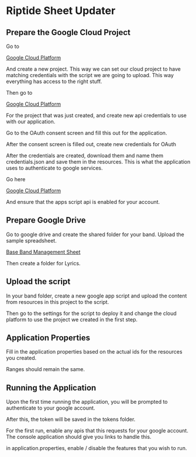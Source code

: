 # Riptide Sheet Updater

## Prepare the Google Cloud Project

Go to 

[Google Cloud Platform](https://console.developers.google.com/cloud-resource-manager?previousPage=%2Fapis%2Fdashboard%3Fproject%3Dquickstart-1548466483709%26authuser%3D0&angularJsUrl=%2Fcloud-resource-manager%3FpreviousPage%3D%252Fapis%252Fdashboard%253Fproject%253Dquickstart-1548466483709%2526authuser%253D0&project=&folder=&organizationId=0&authuser=0)

And create a new project. This way we can set our cloud project to have matching credentials with the script we are going to upload. This way everything has access to the right stuff.

Then go to

[Google Cloud Platform](https://console.developers.google.com/apis/dashboard?project=anderc&authuser=0)

For the project that was just created, and create new api credentials to use with our application.

Go to the OAuth consent screen and fill this out for the application.

After the consent screen is filled out, create new credentials for OAuth

After the credentials are created, download them and name them credentials.json and save them in the resources. This is what the application uses to authenticate to google services.

Go here

[Google Cloud Platform](https://console.developers.google.com/apis/library/script.googleapis.com?project=anderc)

And ensure that the apps script api is enabled for your account.

## Prepare Google Drive

Go to google drive and create the shared folder for your band. Upload the sample spreadsheet.

[Base Band Management Sheet](https://docs.google.com/spreadsheets/d/1W28W75_w3ZTFPQVApatjdav_SecXLUn3BGRI3zvlk3o/edit#gid=1694087045)

Then create a folder for Lyrics.

## Upload the script

In your band folder, create a new google app script and upload the content from resources in this project to the script.

Then go to the settings for the script to deploy it and change the cloud platform to use the project we created in the first step.

## Application Properties

Fill in the application properties based on the actual ids for the resources you created.

Ranges should remain the same.

## Running the Application

Upon the first time running the application, you will be prompted to authenticate to your google account.

After this, the token will be saved in the tokens folder.

For the first run, enable any apis that this requests for your google account. The console application should give you links to handle this.

in application.properties, enable / disable the features that you wish to run.
